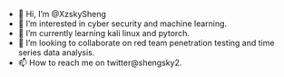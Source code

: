 - 👋 Hi, I’m @XzskySheng
- 👀 I’m interested in cyber security and machine learning.
- 🌱 I’m currently learning kali linux and pytorch.
- 💞️ I’m looking to collaborate on red team penetration testing and time series data analysis.
- 📫 How to reach me on twitter@shengsky2.

<!---
XzskySheng/XzskySheng is a ✨ special ✨ repository because its `README.md` (this file) appears on your GitHub profile.
You can click the Preview link to take a look at your changes.
--->
